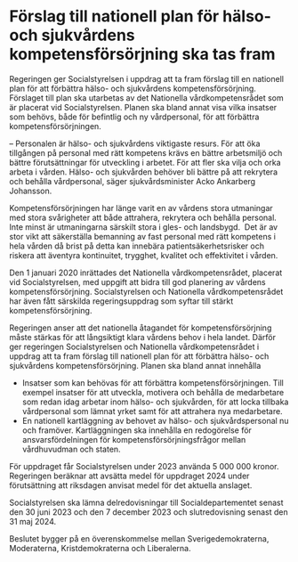 # Förslag till nationell plan för hälso- och sjukvårdens kompetensförsörjning ska tas fram

Regeringen ger Socialstyrelsen i uppdrag att ta fram förslag till en nationell plan för att förbättra hälso- och sjukvårdens kompetensförsörjning. Förslaget till plan ska utarbetas av det Nationella vårdkompetensrådet som är placerat vid Socialstyrelsen. Planen ska bland annat visa vilka insatser som behövs, både för befintlig och ny vårdpersonal, för att förbättra kompetensförsörjningen.

– Personalen är hälso- och sjukvårdens viktigaste resurs. För att öka tillgången på personal med rätt kompetens krävs en bättre arbetsmiljö och bättre förutsättningar för utveckling i arbetet. För att fler ska vilja och orka arbeta i vården. Hälso- och sjukvården behöver bli bättre på att rekrytera och behålla vårdpersonal, säger sjukvårdsminister Acko Ankarberg Johansson.

Kompetensförsörjningen har länge varit en av vårdens stora utmaningar med stora svårigheter att både attrahera, rekrytera och behålla personal. Inte minst är utmaningarna särskilt stora i gles- och landsbygd.  Det är av stor vikt att säkerställa bemanning av fast personal med rätt kompetens i hela vården då brist på detta kan innebära patientsäkerhetsrisker och riskera att äventyra kontinuitet, trygghet, kvalitet och effektivitet i vården.

Den 1 januari 2020 inrättades det Nationella vårdkompetensrådet, placerat vid Socialstyrelsen, med uppgift att bidra till god planering av vårdens kompetensförsörjning. Socialstyrelsen och Nationella vårdkompetensrådet har även fått särskilda regeringsuppdrag som syftar till stärkt kompetensförsörjning.

Regeringen anser att det nationella åtagandet för kompetensförsörjning måste stärkas för att långsiktigt klara vårdens behov i hela landet. Därför ger regeringen Socialstyrelsen och Nationella vårdkompetensrådet i uppdrag att ta fram förslag till nationell plan för att förbättra hälso- och sjukvårdens kompetensförsörjning. Planen ska bland annat innehålla

* Insatser som kan behövas för att förbättra kompetensförsörjningen. Till exempel insatser för att utveckla, motivera och behålla de medarbetare som redan idag arbetar inom hälso- och sjukvården, för att locka tillbaka vårdpersonal som lämnat yrket samt för att attrahera nya medarbetare.
* En nationell kartläggning av behovet av hälso- och sjukvårdspersonal nu och framöver. Kartläggningen ska innehålla en redogörelse för ansvarsfördelningen för kompetensförsörjningsfrågor mellan vårdhuvudman och staten.

För uppdraget får Socialstyrelsen under 2023 använda 5 000 000 kronor. Regeringen beräknar att avsätta medel för uppdraget 2024 under förutsättning att riksdagen anvisat medel för det aktuella anslaget.

Socialstyrelsen ska lämna delredovisningar till Socialdepartementet senast den 30 juni 2023 och den 7 december 2023 och slutredovisning senast den 31 maj 2024.

Beslutet bygger på en överenskommelse mellan Sverigedemokraterna, Moderaterna, Kristdemokraterna och Liberalerna.
